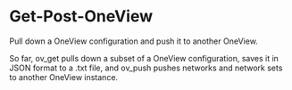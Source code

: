 # Get-Post-OneView
Pull down a OneView configuration and push it to another OneView.

So far, ov_get pulls down a subset of a OneView configuration, saves it in JSON format to a .txt file, and ov_push pushes networks and network sets to another OneView instance.
